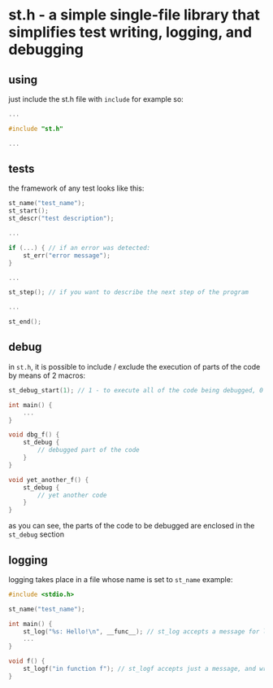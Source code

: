 # st.h - a simple single-file library that simplifies test writing, logging, and debugging
## using
just include the st.h file with `include`
for example so:
```c
...

#include "st.h"

...
```

## tests
the framework of any test looks like this:
```c
st_name("test_name");
st_start();
st_descr("test description");

...

if (...) { // if an error was detected:
	st_err("error message");
}

...

st_step(); // if you want to describe the next step of the program

...

st_end();
```

## debug
in `st.h`, it is possible to include / exclude the execution of parts of the code by means of 2 macros:
```c
st_debug_start(1); // 1 - to execute all of the code being debugged, 0 - skip them

int main() {
	...
}

void dbg_f() {
	st_debug {
		// debugged part of the code
	}
}

void yet_another_f() {
	st_debug {
		// yet another code
	}
}
```

as you can see, the parts of the code to be debugged are enclosed in the `st_debug` section

## logging
logging takes place in a file whose name is set to `st_name`
example:
```c
#include <stdio.h>

st_name("test_name");

int main() {
	st_log("%s: Hello!\n", __func__); // st_log accepts a message for logging in the form of printf arguments
	...
}

void f() {
	st_logf("in function f"); // st_logf accepts just a message, and writes a string of the form to the log: %func name% <%line%>: %your message%
}
```
